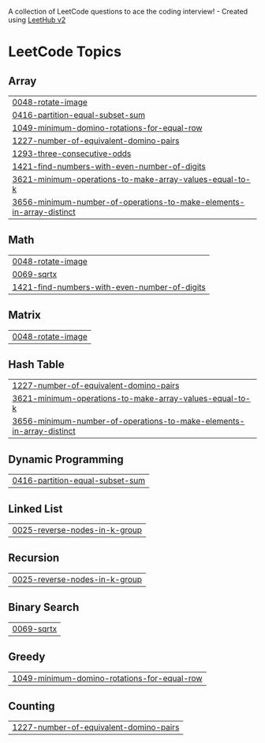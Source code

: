 A collection of LeetCode questions to ace the coding interview! - Created using [LeetHub v2](https://github.com/arunbhardwaj/LeetHub-2.0)
<!---LeetCode Topics Start-->
# LeetCode Topics
## Array
|  |
| ------- |
| [0048-rotate-image](https://github.com/ksharathkrishna/leetcode/tree/master/0048-rotate-image) |
| [0416-partition-equal-subset-sum](https://github.com/ksharathkrishna/leetcode/tree/master/0416-partition-equal-subset-sum) |
| [1049-minimum-domino-rotations-for-equal-row](https://github.com/ksharathkrishna/leetcode/tree/master/1049-minimum-domino-rotations-for-equal-row) |
| [1227-number-of-equivalent-domino-pairs](https://github.com/ksharathkrishna/leetcode/tree/master/1227-number-of-equivalent-domino-pairs) |
| [1293-three-consecutive-odds](https://github.com/ksharathkrishna/leetcode/tree/master/1293-three-consecutive-odds) |
| [1421-find-numbers-with-even-number-of-digits](https://github.com/ksharathkrishna/leetcode/tree/master/1421-find-numbers-with-even-number-of-digits) |
| [3621-minimum-operations-to-make-array-values-equal-to-k](https://github.com/ksharathkrishna/leetcode/tree/master/3621-minimum-operations-to-make-array-values-equal-to-k) |
| [3656-minimum-number-of-operations-to-make-elements-in-array-distinct](https://github.com/ksharathkrishna/leetcode/tree/master/3656-minimum-number-of-operations-to-make-elements-in-array-distinct) |
## Math
|  |
| ------- |
| [0048-rotate-image](https://github.com/ksharathkrishna/leetcode/tree/master/0048-rotate-image) |
| [0069-sqrtx](https://github.com/ksharathkrishna/leetcode/tree/master/0069-sqrtx) |
| [1421-find-numbers-with-even-number-of-digits](https://github.com/ksharathkrishna/leetcode/tree/master/1421-find-numbers-with-even-number-of-digits) |
## Matrix
|  |
| ------- |
| [0048-rotate-image](https://github.com/ksharathkrishna/leetcode/tree/master/0048-rotate-image) |
## Hash Table
|  |
| ------- |
| [1227-number-of-equivalent-domino-pairs](https://github.com/ksharathkrishna/leetcode/tree/master/1227-number-of-equivalent-domino-pairs) |
| [3621-minimum-operations-to-make-array-values-equal-to-k](https://github.com/ksharathkrishna/leetcode/tree/master/3621-minimum-operations-to-make-array-values-equal-to-k) |
| [3656-minimum-number-of-operations-to-make-elements-in-array-distinct](https://github.com/ksharathkrishna/leetcode/tree/master/3656-minimum-number-of-operations-to-make-elements-in-array-distinct) |
## Dynamic Programming
|  |
| ------- |
| [0416-partition-equal-subset-sum](https://github.com/ksharathkrishna/leetcode/tree/master/0416-partition-equal-subset-sum) |
## Linked List
|  |
| ------- |
| [0025-reverse-nodes-in-k-group](https://github.com/ksharathkrishna/leetcode/tree/master/0025-reverse-nodes-in-k-group) |
## Recursion
|  |
| ------- |
| [0025-reverse-nodes-in-k-group](https://github.com/ksharathkrishna/leetcode/tree/master/0025-reverse-nodes-in-k-group) |
## Binary Search
|  |
| ------- |
| [0069-sqrtx](https://github.com/ksharathkrishna/leetcode/tree/master/0069-sqrtx) |
## Greedy
|  |
| ------- |
| [1049-minimum-domino-rotations-for-equal-row](https://github.com/ksharathkrishna/leetcode/tree/master/1049-minimum-domino-rotations-for-equal-row) |
## Counting
|  |
| ------- |
| [1227-number-of-equivalent-domino-pairs](https://github.com/ksharathkrishna/leetcode/tree/master/1227-number-of-equivalent-domino-pairs) |
<!---LeetCode Topics End-->